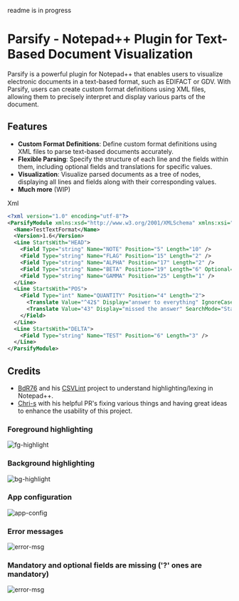 readme is in progress

# Parsify - Notepad++ Plugin for Text-Based Document Visualization

Parsify is a powerful plugin for Notepad++ that enables users to visualize electronic documents in a text-based format, such as EDIFACT or GDV. With Parsify, users can create custom format definitions using XML files, allowing them to precisely interpret and display various parts of the document.

## Features

- **Custom Format Definitions**: Define custom format definitions using XML files to parse text-based documents accurately.
- **Flexible Parsing**: Specify the structure of each line and the fields within them, including optional fields and translations for specific values.
- **Visualization**: Visualize parsed documents as a tree of nodes, displaying all lines and fields along with their corresponding values.
- **Much more** (WIP)

Xml
```xml
<?xml version="1.0" encoding="utf-8"?>
<ParsifyModule xmlns:xsd="http://www.w3.org/2001/XMLSchema" xmlns:xsi="http://www.w3.org/2001/XMLSchema-instance">
  <Name>TestTextFormat</Name>
  <Version>1.6</Version>
  <Line StartsWith="HEAD">
    <Field Type="string" Name="NOTE" Position="5" Length="10" />
    <Field Type="string" Name="FLAG" Position="15" Length="2" />
    <Field Type="string" Name="ALPHA" Position="17" Length="2" />
    <Field Type="string" Name="BETA" Position="19" Length="6" Optional="true" />
    <Field Type="string" Name="GAMMA" Position="25" Length="1" />
  </Line>
  <Line StartsWith="POS">
    <Field Type="int" Name="QUANTITY" Position="4" Length="2">
      <Translate Value="^42$" Display="answer to everything" IgnoreCase="true" SearchMode="Regex" />
      <Translate Value="43" Display="missed the answer" SearchMode="StartsWith" />
    </Field>
  </Line>
  <Line StartsWith="DELTA">
	<Field Type="string" Name="TEST" Position="6" Length="3" />
  </Line>
</ParsifyModule>
```
## Credits
- [BdR76](https://github.com/BdR76) and his [CSVLint](https://github.com/BdR76/CSVLint) project to understand highlighting/lexing in Notepad++.
- [Chri-s](https://github.com/Chri-s) with his helpful PR's fixing various things and having great ideas to enhance the usability of this project.

### Foreground highlighting
![fg-highlight](https://i.gyazo.com/abeb5b694453e0ea73a3382f4d586ac4.png)

### Background highlighting
![bg-highlight](https://i.gyazo.com/d12aef5196f31b041698da6598f5aa78.png)

### App configuration
![app-config](https://i.gyazo.com/2efcd2be8e8e8a12163044d106a1c0ba.png)

### Error messages
![error-msg](https://i.gyazo.com/4fe150aa09f5fff6dc0ba177576dec70.png)

### Mandatory and optional fields are missing ('?' ones are mandatory)
![error-msg](https://i.gyazo.com/0c9a65e016885148793a7daeec9dddfe.png)
